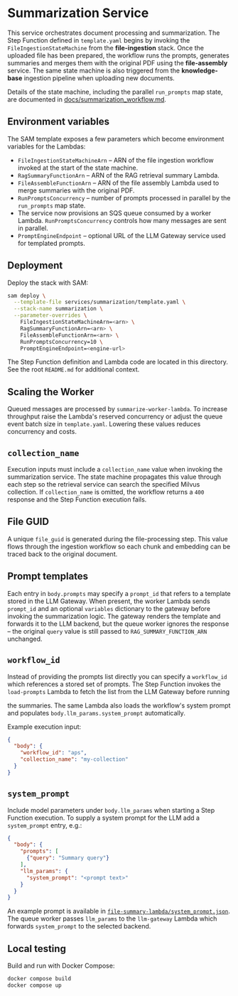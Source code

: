 # Summarization Service

This service orchestrates document processing and summarization. The Step
Function defined in `template.yaml` begins by invoking the
`FileIngestionStateMachine` from the **file-ingestion** stack. Once the uploaded
file has been prepared, the workflow runs the prompts, generates summaries and
merges them with the original PDF using the **file-assembly** service. The same
state machine is also triggered from the **knowledge-base** ingestion pipeline
when uploading new documents.

Details of the state machine, including the parallel `run_prompts` map state, are documented in [docs/summarization_workflow.md](../../docs/summarization_workflow.md).

## Environment variables

The SAM template exposes a few parameters which become environment variables for the Lambdas:

- `FileIngestionStateMachineArn` – ARN of the file ingestion workflow invoked at the start of the state machine.
- `RagSummaryFunctionArn` – ARN of the RAG retrieval summary Lambda.
- `FileAssembleFunctionArn` – ARN of the file assembly Lambda used to merge summaries with the original PDF.
- `RunPromptsConcurrency` – number of prompts processed in parallel by the `run_prompts` map state.
- The service now provisions an SQS queue consumed by a worker Lambda. `RunPromptsConcurrency` controls how many messages are sent in parallel.
- `PromptEngineEndpoint` – optional URL of the LLM Gateway service used for templated prompts.


## Deployment

Deploy the stack with SAM:

```bash
sam deploy \
  --template-file services/summarization/template.yaml \
  --stack-name summarization \
  --parameter-overrides \
    FileIngestionStateMachineArn=<arn> \
    RagSummaryFunctionArn=<arn> \
    FileAssembleFunctionArn=<arn> \
    RunPromptsConcurrency=10 \
    PromptEngineEndpoint=<engine-url>
```

The Step Function definition and Lambda code are located in this directory.  See the root `README.md` for additional context.

## Scaling the Worker

Queued messages are processed by `summarize-worker-lambda`. To increase
throughput raise the Lambda's reserved concurrency or adjust the queue event
batch size in `template.yaml`. Lowering these values reduces concurrency and
costs.

## `collection_name`

Execution inputs must include a ``collection_name`` value when invoking the
summarization service. The state machine propagates this value through each
step so the retrieval service can search the specified Milvus collection.
If ``collection_name`` is omitted, the workflow returns a
``400`` response and the Step Function execution fails.

## File GUID

A unique `file_guid` is generated during the file-processing step. This value flows through the ingestion workflow so each chunk and embedding can be traced back to the original document.

## Prompt templates

Each entry in `body.prompts` may specify a `prompt_id` that refers to a template
stored in the LLM Gateway. When present, the worker Lambda sends
`prompt_id` and an optional `variables` dictionary to the gateway before invoking
the summarization logic. The gateway renders the template and forwards it to the
LLM backend, but the queue worker ignores the response – the original
``query`` value is still passed to ``RAG_SUMMARY_FUNCTION_ARN`` unchanged.

## `workflow_id`

Instead of providing the prompts list directly you can specify a ``workflow_id``
which references a stored set of prompts. The Step Function invokes the
``load-prompts`` Lambda to fetch the list from the LLM Gateway before running

the summaries. The same Lambda also loads the workflow's system prompt and
populates ``body.llm_params.system_prompt`` automatically.

Example execution input:

```json
{
  "body": {
    "workflow_id": "aps",
    "collection_name": "my-collection"
  }
}
```

## `system_prompt`

Include model parameters under ``body.llm_params`` when starting a Step
Function execution. To supply a system prompt for the LLM add a
``system_prompt`` entry, e.g.:

```json
{
  "body": {
    "prompts": [
      {"query": "Summary query"}
    ],
    "llm_params": {
      "system_prompt": "<prompt text>"
    }
  }
}
```

An example prompt is available in
[`file-summary-lambda/system_prompt.json`](file-summary-lambda/system_prompt.json).
The queue worker passes ``llm_params`` to the ``llm-gateway`` Lambda which
forwards ``system_prompt`` to the selected backend.


## Local testing

Build and run with Docker Compose:

```bash
docker compose build
docker compose up
```
